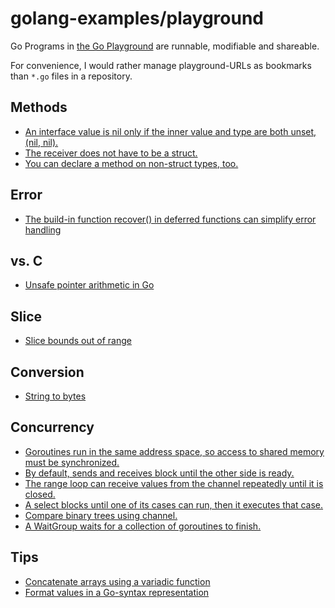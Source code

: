 # golang-examples/playground

Go Programs in [the Go Playground](https://play.golang.org) are runnable, modifiable and shareable.

For convenience, I would rather manage playground-URLs as bookmarks than `*.go` files in a repository.

## Methods

* [An interface value is nil only if the inner value and type are both unset, (nil, nil).](https://play.golang.org/p/QqOzGpJxRM)
* [The receiver does not have to be a struct.](https://play.golang.org/p/UeFA8-NAZp)
* [You can declare a method on non-struct types, too.](https://play.golang.org/p/i4B0g-Ud2qZ)

## Error

* [The build-in function recover() in deferred functions can simplify error handling](https://play.golang.org/p/xwaww7xe27)

## vs. C

* [Unsafe pointer arithmetic in Go](https://play.golang.org/p/MJOBqYs__u)

## Slice

* [Slice bounds out of range](https://play.golang.org/p/FSvsi5WTkaz)

## Conversion

* [String to bytes](https://play.golang.org/p/_pr8lhj8Rp0)

## Concurrency

* [Goroutines run in the same address space, so access to shared memory must be synchronized.](https://play.golang.org/p/z5fMBo64wat)
* [By default, sends and receives block until the other side is ready.](https://play.golang.org/p/tRaL62FgepM)
* [The range loop can receive values from the channel repeatedly until it is closed.](https://play.golang.org/p/iS9JQ-c3EFe)
* [A select blocks until one of its cases can run, then it executes that case.](https://play.golang.org/p/unikzUz8NMk)
* [Compare binary trees using channel.](https://play.golang.org/p/kTI6c830EU9)
* [A WaitGroup waits for a collection of goroutines to finish.](https://play.golang.org/p/ISvMeimjs0K)

## Tips

* [Concatenate arrays using a variadic function](https://play.golang.org/p/b-9uWwaCsjy)
* [Format values in a Go-syntax representation](https://play.golang.org/p/V04ykSj4u5d)


